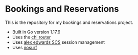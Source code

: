 # Bookings and Reservations

This is the repository for my bookings and reservations project.

- Built in Go version 1.17.6
- Uses the [chi router](https://github.com/go-chi/chi/v5)
- Uses [alex edwards SCS](https://github.com/alexedwards/scs/v2) session management
- Uses [nosurf](https://github.com/justinas/nosurf)